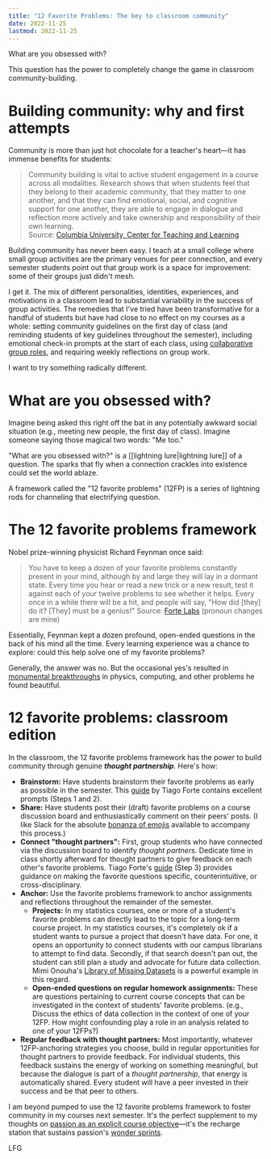 ```yaml
---
title: "12 Favorite Problems: The key to classroom community"
date: 2022-11-25
lastmod: 2022-11-25
---
```


What are you obsessed with?

This question has the power to completely change the game in classroom community-building.

# Building community: why and first attempts

Community is more than just hot chocolate for a teacher's heart—it has immense benefits for students:

> Community building is vital to active student engagement in a course across all modalities. Research shows that when students feel that they belong to their academic community, that they matter to one another, and that they can find emotional, social, and cognitive support for one another, they are able to engage in dialogue and reflection more actively and take ownership and responsibility of their own learning.    
> Source: [Columbia University, Center for Teaching and Learning](https://ctl.columbia.edu/resources-and-technology/teaching-with-technology/teaching-online/community-building)

Building community has never been easy. I teach at a small college where small group activities are the primary venues for peer connection, and every semester students point out that group work is a space for improvement: some of their groups just didn't mesh.

I get it. The mix of different personalities, identities, experiences, and motivations in a classroom lead to substantial variability in the success of group activities. The remedies that I've tried have been transformative for a handful of students but have had close to no effect on my courses as a whole: setting community guidelines on the first day of class (and reminding students of key guidelines throughout the semester), including emotional check-in prompts at the start of each class, using [collaborative group roles](https://uwaterloo.ca/centre-for-teaching-excellence/teaching-resources/teaching-tips/developing-assignments/group-work/group-roles-maximizing-group-performance), and requiring weekly reflections on group work.

I want to try something radically different.

# What are you obsessed with?

Imagine being asked this right off the bat in any potentially awkward social situation (e.g., meeting new people, the first day of class). Imagine someone saying those magical two words: "Me too."

"What are you obsessed with?" is a [[lightning lure|lightning lure]] of a question. The sparks that fly when a connection crackles into existence could set the world ablaze.

A framework called the "12 favorite problems" (12FP) is a series of lightning rods for channeling that electrifying question.

# The 12 favorite problems framework

Nobel prize-winning physicist Richard Feynman once said:

> You have to keep a dozen of your favorite problems constantly present in your mind, although by and large they will lay in a dormant state. Every time you hear or read a new trick or a new result, test it against each of your twelve problems to see whether it helps. Every once in a while there will be a hit, and people will say, "How did [they] do it? [They] must be a genius!"
Source: [Forte Labs](https://fortelabs.com/blog/12-favorite-problems-how-to-spark-genius-with-the-power-of-open-questions/) (pronoun changes are mine)

Essentially, Feynman kept a dozen profound, open-ended questions in the back of his mind all the time. Every learning experience was a chance to explore: could this help solve one of my favorite problems?

Generally, the answer was no. But the occasional yes's resulted in [monumental breakthroughs](https://fortelabs.com/blog/12-favorite-problems-how-to-spark-genius-with-the-power-of-open-questions/) in physics, computing, and other problems he found beautiful.

# 12 favorite problems: classroom edition

In the classroom, the 12 favorite problems framework has the power to build community through genuine *****thought partnership*****. Here's how:

- **Brainstorm:** Have students brainstorm their favorite problems as early as possible in the semester. This [guide](https://fortelabs.com/blog/how-to-generate-your-own-favorite-problems-a-4-step-guide/) by Tiago Forte contains excellent prompts (Steps 1 and 2).
- **Share:** Have students post their (draft) favorite problems on a course discussion board and enthusiastically comment on their peers' posts. (I like Slack for the absolute [bonanza of emojis](https://slackmojis.com/) available to accompany this process.)
- **Connect "thought partners":** First, group students who have connected via the discussion board to identify *thought partners*. Dedicate time in class shortly afterward for thought partners to give feedback on each other's favorite problems. Tiago Forte's [guide](https://fortelabs.com/blog/how-to-generate-your-own-favorite-problems-a-4-step-guide/) (Step 3) provides guidance on making the favorite questions specific, counterintuitive, or cross-disciplinary.
- **Anchor:** Use the favorite problems framework to anchor assignments and reflections throughout the remainder of the semester.
    - **Projects:** In my statistics courses, one or more of a student's favorite problems can directly lead to the topic for a long-term course project. In my statistics courses, it's completely ok if a student wants to pursue a project that doesn't have data. For one, it opens an opportunity to connect students with our campus librarians to attempt to find data. Secondly, if that search doesn't pan out, the student can still plan a study and advocate for future data collection. Mimi Onouha's [Library of Missing Datasets](https://materialising-data.org/2020/06/19/mimi-onuoha-the-library-of-missing-datasets/) is a powerful example in this regard.
    - **Open-ended questions on regular homework assignments:** These are questions pertaining to current course concepts that can be investigated in the context of students' favorite problems. (e.g., Discuss the ethics of data collection in the context of one of your 12FP. How might confounding play a role in an analysis related to one of your 12FPs?)
- **Regular feedback with thought partners:** Most importantly, whatever 12FP-anchoring strategies you choose, build in regular opportunities for thought partners to provide feedback. For individual students, this feedback sustains the energy of working on something meaningful, but because the dialogue is part of a *thought partnership*, that energy is automatically shared. Every student will have a peer invested in their success and be that peer to others.

I am beyond pumped to use the 12 favorite problems framework to foster community in my courses next semester. It's the perfect supplement to my thoughts on [passion as an explicit course objective](https://lmyint.github.io/writing/different-kind-of-learning-objective/)—it's the recharge station that sustains passion's [wonder sprints](https://twitter.com/lesliemyint/status/1594764850596835328).

LFG
